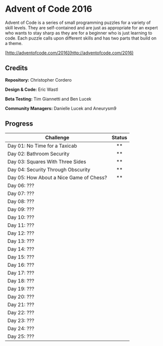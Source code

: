 # Advent of Code 2016


Advent of Code is a series of small programming puzzles for a variety of skill levels. They are self-contained and are just as appropriate for an expert who wants to stay sharp as they are for a beginner who is just learning to code. Each puzzle calls upon different skills and has two parts that build on a theme.

[http://adventofcode.com/2016](http://adventofcode.com/2016)

## Credits

**Repository:** Christopher Cordero

**Design & Code:** Eric Wastl

**Beta Testing:** Tim Giannetti and Ben Lucek

**Community Managers:** Danielle Lucek and Aneurysm9


## Progress
Challenge | Status
--- | :---:
Day 01: No Time for a Taxicab | \*\*
Day 02: Bathroom Security | \*\*
Day 03: Squares With Three Sides | \*\*
Day 04: Security Through Obscurity | \*\*
Day 05: How About a Nice Game of Chess? | \*\*
Day 06: ??? |
Day 07: ??? |
Day 08: ??? |
Day 09: ??? |
Day 10: ??? |
Day 11: ??? |
Day 12: ??? |
Day 13: ??? |
Day 14: ??? |
Day 15: ??? |
Day 16: ??? |
Day 17: ??? |
Day 18: ??? |
Day 19: ??? |
Day 20: ??? |
Day 21: ??? |
Day 22: ??? |
Day 23: ??? |
Day 24: ??? |
Day 25: ??? |
